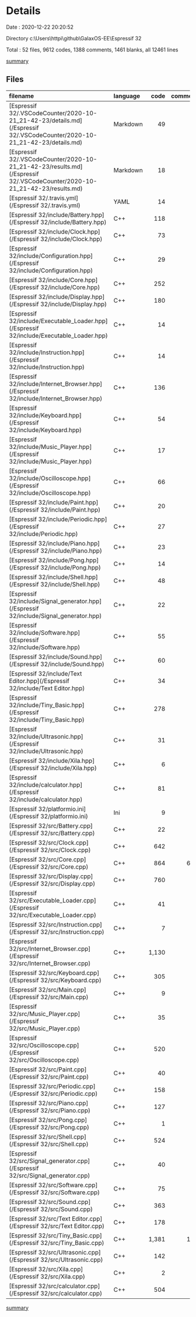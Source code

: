 # Details

Date : 2020-12-22 20:20:52

Directory c:\Users\httpi\github\GalaxOS-EE\Espressif 32

Total : 52 files,  9612 codes, 1388 comments, 1461 blanks, all 12461 lines

[summary](results.md)

## Files
| filename | language | code | comment | blank | total |
| :--- | :--- | ---: | ---: | ---: | ---: |
| [Espressif 32/.VSCodeCounter/2020-10-21_21-42-23/details.md](/Espressif 32/.VSCodeCounter/2020-10-21_21-42-23/details.md) | Markdown | 49 | 0 | 6 | 55 |
| [Espressif 32/.VSCodeCounter/2020-10-21_21-42-23/results.md](/Espressif 32/.VSCodeCounter/2020-10-21_21-42-23/results.md) | Markdown | 18 | 0 | 7 | 25 |
| [Espressif 32/.travis.yml](/Espressif 32/.travis.yml) | YAML | 14 | 0 | 5 | 19 |
| [Espressif 32/include/Battery.hpp](/Espressif 32/include/Battery.hpp) | C++ | 118 | 1 | 7 | 126 |
| [Espressif 32/include/Clock.hpp](/Espressif 32/include/Clock.hpp) | C++ | 73 | 11 | 31 | 115 |
| [Espressif 32/include/Configuration.hpp](/Espressif 32/include/Configuration.hpp) | C++ | 29 | 3 | 10 | 42 |
| [Espressif 32/include/Core.hpp](/Espressif 32/include/Core.hpp) | C++ | 252 | 84 | 76 | 412 |
| [Espressif 32/include/Display.hpp](/Espressif 32/include/Display.hpp) | C++ | 180 | 8 | 43 | 231 |
| [Espressif 32/include/Executable_Loader.hpp](/Espressif 32/include/Executable_Loader.hpp) | C++ | 14 | 1 | 9 | 24 |
| [Espressif 32/include/Instruction.hpp](/Espressif 32/include/Instruction.hpp) | C++ | 14 | 0 | 3 | 17 |
| [Espressif 32/include/Internet_Browser.hpp](/Espressif 32/include/Internet_Browser.hpp) | C++ | 136 | 21 | 42 | 199 |
| [Espressif 32/include/Keyboard.hpp](/Espressif 32/include/Keyboard.hpp) | C++ | 54 | 0 | 19 | 73 |
| [Espressif 32/include/Music_Player.hpp](/Espressif 32/include/Music_Player.hpp) | C++ | 17 | 0 | 8 | 25 |
| [Espressif 32/include/Oscilloscope.hpp](/Espressif 32/include/Oscilloscope.hpp) | C++ | 66 | 12 | 28 | 106 |
| [Espressif 32/include/Paint.hpp](/Espressif 32/include/Paint.hpp) | C++ | 20 | 12 | 12 | 44 |
| [Espressif 32/include/Periodic.hpp](/Espressif 32/include/Periodic.hpp) | C++ | 27 | 3 | 18 | 48 |
| [Espressif 32/include/Piano.hpp](/Espressif 32/include/Piano.hpp) | C++ | 23 | 0 | 12 | 35 |
| [Espressif 32/include/Pong.hpp](/Espressif 32/include/Pong.hpp) | C++ | 14 | 0 | 8 | 22 |
| [Espressif 32/include/Shell.hpp](/Espressif 32/include/Shell.hpp) | C++ | 48 | 0 | 18 | 66 |
| [Espressif 32/include/Signal_generator.hpp](/Espressif 32/include/Signal_generator.hpp) | C++ | 22 | 0 | 11 | 33 |
| [Espressif 32/include/Software.hpp](/Espressif 32/include/Software.hpp) | C++ | 55 | 3 | 26 | 84 |
| [Espressif 32/include/Sound.hpp](/Espressif 32/include/Sound.hpp) | C++ | 60 | 1 | 24 | 85 |
| [Espressif 32/include/Text Editor.hpp](/Espressif 32/include/Text Editor.hpp) | C++ | 34 | 0 | 17 | 51 |
| [Espressif 32/include/Tiny_Basic.hpp](/Espressif 32/include/Tiny_Basic.hpp) | C++ | 278 | 39 | 57 | 374 |
| [Espressif 32/include/Ultrasonic.hpp](/Espressif 32/include/Ultrasonic.hpp) | C++ | 31 | 0 | 18 | 49 |
| [Espressif 32/include/Xila.hpp](/Espressif 32/include/Xila.hpp) | C++ | 6 | 82 | 3 | 91 |
| [Espressif 32/include/calculator.hpp](/Espressif 32/include/calculator.hpp) | C++ | 81 | 8 | 32 | 121 |
| [Espressif 32/platformio.ini](/Espressif 32/platformio.ini) | Ini | 9 | 9 | 2 | 20 |
| [Espressif 32/src/Battery.cpp](/Espressif 32/src/Battery.cpp) | C++ | 22 | 2 | 5 | 29 |
| [Espressif 32/src/Clock.cpp](/Espressif 32/src/Clock.cpp) | C++ | 642 | 2 | 39 | 683 |
| [Espressif 32/src/Core.cpp](/Espressif 32/src/Core.cpp) | C++ | 864 | 663 | 109 | 1,636 |
| [Espressif 32/src/Display.cpp](/Espressif 32/src/Display.cpp) | C++ | 760 | 5 | 66 | 831 |
| [Espressif 32/src/Executable_Loader.cpp](/Espressif 32/src/Executable_Loader.cpp) | C++ | 41 | 5 | 4 | 50 |
| [Espressif 32/src/Instruction.cpp](/Espressif 32/src/Instruction.cpp) | C++ | 7 | 1 | 1 | 9 |
| [Espressif 32/src/Internet_Browser.cpp](/Espressif 32/src/Internet_Browser.cpp) | C++ | 1,130 | 73 | 142 | 1,345 |
| [Espressif 32/src/Keyboard.cpp](/Espressif 32/src/Keyboard.cpp) | C++ | 305 | 40 | 28 | 373 |
| [Espressif 32/src/Main.cpp](/Espressif 32/src/Main.cpp) | C++ | 9 | 0 | 3 | 12 |
| [Espressif 32/src/Music_Player.cpp](/Espressif 32/src/Music_Player.cpp) | C++ | 35 | 1 | 10 | 46 |
| [Espressif 32/src/Oscilloscope.cpp](/Espressif 32/src/Oscilloscope.cpp) | C++ | 520 | 6 | 32 | 558 |
| [Espressif 32/src/Paint.cpp](/Espressif 32/src/Paint.cpp) | C++ | 40 | 23 | 14 | 77 |
| [Espressif 32/src/Periodic.cpp](/Espressif 32/src/Periodic.cpp) | C++ | 158 | 1 | 24 | 183 |
| [Espressif 32/src/Piano.cpp](/Espressif 32/src/Piano.cpp) | C++ | 127 | 10 | 30 | 167 |
| [Espressif 32/src/Pong.cpp](/Espressif 32/src/Pong.cpp) | C++ | 1 | 0 | 0 | 1 |
| [Espressif 32/src/Shell.cpp](/Espressif 32/src/Shell.cpp) | C++ | 524 | 18 | 37 | 579 |
| [Espressif 32/src/Signal_generator.cpp](/Espressif 32/src/Signal_generator.cpp) | C++ | 40 | 1 | 7 | 48 |
| [Espressif 32/src/Software.cpp](/Espressif 32/src/Software.cpp) | C++ | 75 | 2 | 19 | 96 |
| [Espressif 32/src/Sound.cpp](/Espressif 32/src/Sound.cpp) | C++ | 363 | 94 | 53 | 510 |
| [Espressif 32/src/Text Editor.cpp](/Espressif 32/src/Text Editor.cpp) | C++ | 178 | 1 | 11 | 190 |
| [Espressif 32/src/Tiny_Basic.cpp](/Espressif 32/src/Tiny_Basic.cpp) | C++ | 1,381 | 142 | 213 | 1,736 |
| [Espressif 32/src/Ultrasonic.cpp](/Espressif 32/src/Ultrasonic.cpp) | C++ | 142 | 0 | 12 | 154 |
| [Espressif 32/src/Xila.cpp](/Espressif 32/src/Xila.cpp) | C++ | 2 | 0 | 1 | 3 |
| [Espressif 32/src/calculator.cpp](/Espressif 32/src/calculator.cpp) | C++ | 504 | 0 | 49 | 553 |

[summary](results.md)